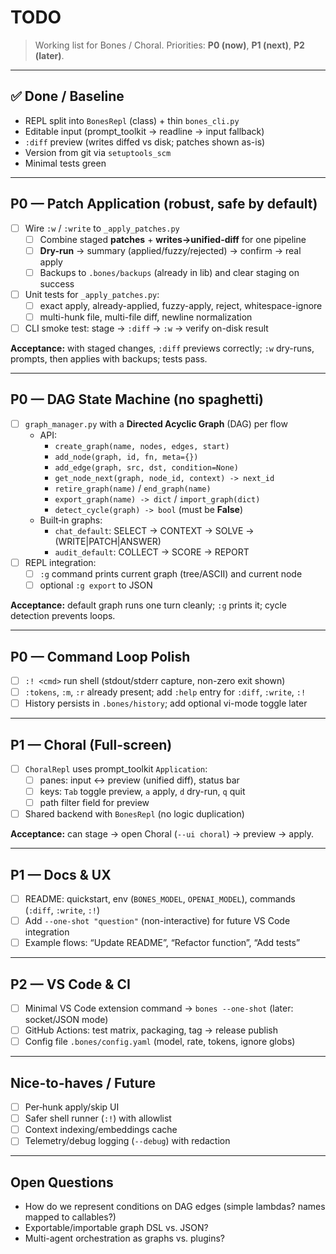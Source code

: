 # TODO

> Working list for Bones / Choral. Priorities: **P0 (now)**, **P1 (next)**, **P2 (later)**.

---

## ✅ Done / Baseline
- REPL split into `BonesRepl` (class) + thin `bones_cli.py`
- Editable input (prompt_toolkit → readline → input fallback)
- `:diff` preview (writes diffed vs disk; patches shown as-is)
- Version from git via `setuptools_scm`
- Minimal tests green

---

## P0 — Patch Application (robust, safe by default)
- [ ] Wire `:w` / `:write` to `_apply_patches.py`
  - [ ] Combine staged **patches** + **writes→unified-diff** for one pipeline
  - [ ] **Dry-run** → summary (applied/fuzzy/rejected) → confirm → real apply
  - [ ] Backups to `.bones/backups` (already in lib) and clear staging on success
- [ ] Unit tests for `_apply_patches.py`:
  - [ ] exact apply, already-applied, fuzzy-apply, reject, whitespace-ignore
  - [ ] multi-hunk file, multi-file diff, newline normalization
- [ ] CLI smoke test: stage → `:diff` → `:w` → verify on-disk result

**Acceptance:** with staged changes, `:diff` previews correctly; `:w` dry-runs, prompts, then applies with backups; tests pass.

---

## P0 — DAG State Machine (no spaghetti)
- [ ] `graph_manager.py` with a **Directed Acyclic Graph** (DAG) per flow
  - API:
    - `create_graph(name, nodes, edges, start)`
    - `add_node(graph, id, fn, meta={})`
    - `add_edge(graph, src, dst, condition=None)`
    - `get_node_next(graph, node_id, context) -> next_id`
    - `retire_graph(name)` / `end_graph(name)`
    - `export_graph(name) -> dict` / `import_graph(dict)`
    - `detect_cycle(graph) -> bool` (must be **False**)
  - Built‑in graphs:
    - `chat_default`: SELECT → CONTEXT → SOLVE → (WRITE|PATCH|ANSWER)
    - `audit_default`: COLLECT → SCORE → REPORT
- [ ] REPL integration:
  - [ ] `:g` command prints current graph (tree/ASCII) and current node
  - [ ] optional `:g export` to JSON

**Acceptance:** default graph runs one turn cleanly; `:g` prints it; cycle detection prevents loops.

---

## P0 — Command Loop Polish
- [ ] `:! <cmd>` run shell (stdout/stderr capture, non-zero exit shown)
- [ ] `:tokens`, `:m`, `:r` already present; add `:help` entry for `:diff`, `:write`, `:!`
- [ ] History persists in `.bones/history`; add optional vi-mode toggle later

---

## P1 — Choral (Full-screen)
- [ ] `ChoralRepl` uses prompt_toolkit `Application`:
  - [ ] panes: input ↔ preview (unified diff), status bar
  - [ ] keys: `Tab` toggle preview, `a` apply, `d` dry-run, `q` quit
  - [ ] path filter field for preview
- [ ] Shared backend with `BonesRepl` (no logic duplication)

**Acceptance:** can stage → open Choral (`--ui choral`) → preview → apply.

---

## P1 — Docs & UX
- [ ] README: quickstart, env (`BONES_MODEL`, `OPENAI_MODEL`), commands (`:diff`, `:write`, `:!`)
- [ ] Add `--one-shot "question"` (non-interactive) for future VS Code integration
- [ ] Example flows: “Update README”, “Refactor function”, “Add tests”

---

## P2 — VS Code & CI
- [ ] Minimal VS Code extension command → `bones --one-shot` (later: socket/JSON mode)
- [ ] GitHub Actions: test matrix, packaging, tag → release publish
- [ ] Config file `.bones/config.yaml` (model, rate, tokens, ignore globs)

---

## Nice-to-haves / Future
- [ ] Per‑hunk apply/skip UI
- [ ] Safer shell runner (`:!`) with allowlist
- [ ] Context indexing/embeddings cache
- [ ] Telemetry/debug logging (`--debug`) with redaction

---

## Open Questions
- How do we represent conditions on DAG edges (simple lambdas? names mapped to callables?)
- Exportable/importable graph DSL vs. JSON?
- Multi-agent orchestration as graphs vs. plugins?

